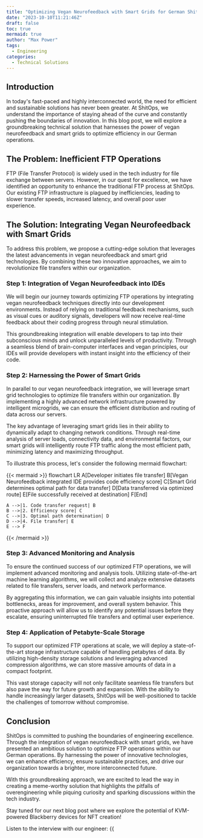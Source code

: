 ```yaml
---
title: "Optimizing Vegan Neurofeedback with Smart Grids for German ShitOps"
date: "2023-10-10T11:21:46Z"
draft: false
toc: true
mermaid: true
author: "Max Power"
tags:
  - Engineering
categories:
  - Technical Solutions
---
```


## Introduction

In today's fast-paced and highly interconnected world, the need for efficient and sustainable solutions has never been greater. At ShitOps, we understand the importance of staying ahead of the curve and constantly pushing the boundaries of innovation. In this blog post, we will explore a groundbreaking technical solution that harnesses the power of vegan neurofeedback and smart grids to optimize efficiency in our German operations.

## The Problem: Inefficient FTP Operations

FTP (File Transfer Protocol) is widely used in the tech industry for file exchange between servers. However, in our quest for excellence, we have identified an opportunity to enhance the traditional FTP process at ShitOps. Our existing FTP infrastructure is plagued by inefficiencies, leading to slower transfer speeds, increased latency, and overall poor user experience.

## The Solution: Integrating Vegan Neurofeedback with Smart Grids

To address this problem, we propose a cutting-edge solution that leverages the latest advancements in vegan neurofeedback and smart grid technologies. By combining these two innovative approaches, we aim to revolutionize file transfers within our organization.

### Step 1: Integration of Vegan Neurofeedback into IDEs

We will begin our journey towards optimizing FTP operations by integrating vegan neurofeedback techniques directly into our development environments. Instead of relying on traditional feedback mechanisms, such as visual cues or auditory signals, developers will now receive real-time feedback about their coding progress through neural stimulation.

This groundbreaking integration will enable developers to tap into their subconscious minds and unlock unparalleled levels of productivity. Through a seamless blend of brain-computer interfaces and vegan principles, our IDEs will provide developers with instant insight into the efficiency of their code.

### Step 2: Harnessing the Power of Smart Grids

In parallel to our vegan neurofeedback integration, we will leverage smart grid technologies to optimize file transfers within our organization. By implementing a highly advanced network infrastructure powered by intelligent microgrids, we can ensure the efficient distribution and routing of data across our servers.

The key advantage of leveraging smart grids lies in their ability to dynamically adapt to changing network conditions. Through real-time analysis of server loads, connectivity data, and environmental factors, our smart grids will intelligently route FTP traffic along the most efficient path, minimizing latency and maximizing throughput.

To illustrate this process, let's consider the following mermaid flowchart:

{{< mermaid >}}
flowchart LR
    A[Developer initiates file transfer]
    B[Vegan Neurofeedback integrated IDE provides code efficiency score]
    C[Smart Grid determines optimal path for data transfer]
    D[Data transferred via optimized route]
    E[File successfully received at destination]
    F[End]

    A -->|1. Code transfer request| B
    B -->|2. Efficiency score| C
    C -->|3. Optimal path determination| D
    D -->|4. File transfer| E
    E --> F
{{< /mermaid >}}

### Step 3: Advanced Monitoring and Analysis

To ensure the continued success of our optimized FTP operations, we will implement advanced monitoring and analysis tools. Utilizing state-of-the-art machine learning algorithms, we will collect and analyze extensive datasets related to file transfers, server loads, and network performance.

By aggregating this information, we can gain valuable insights into potential bottlenecks, areas for improvement, and overall system behavior. This proactive approach will allow us to identify any potential issues before they escalate, ensuring uninterrupted file transfers and optimal user experience.

### Step 4: Application of Petabyte-Scale Storage

To support our optimized FTP operations at scale, we will deploy a state-of-the-art storage infrastructure capable of handling petabytes of data. By utilizing high-density storage solutions and leveraging advanced compression algorithms, we can store massive amounts of data in a compact footprint.

This vast storage capacity will not only facilitate seamless file transfers but also pave the way for future growth and expansion. With the ability to handle increasingly larger datasets, ShitOps will be well-positioned to tackle the challenges of tomorrow without compromise.

## Conclusion

ShitOps is committed to pushing the boundaries of engineering excellence. Through the integration of vegan neurofeedback with smart grids, we have presented an ambitious solution to optimize FTP operations within our German operations. By harnessing the power of innovative technologies, we can enhance efficiency, ensure sustainable practices, and drive our organization towards a brighter, more interconnected future.

With this groundbreaking approach, we are excited to lead the way in creating a meme-worthy solution that highlights the pitfalls of overengineering while piquing curiosity and sparking discussions within the tech industry.

Stay tuned for our next blog post where we explore the potential of KVM-powered Blackberry devices for NFT creation!

Listen to the interview with our engineer: {{<audio src="https://s3.chaops.de/shitops/podcasts/optimizing-vegan-neurofeedback-with-smart-grids-for-german-shitops.mp3" class="audio">}}